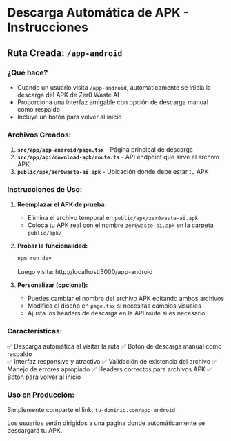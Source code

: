 # Descarga Automática de APK - Instrucciones

## Ruta Creada: `/app-android`

### ¿Qué hace?
- Cuando un usuario visita `/app-android`, automáticamente se inicia la descarga del APK de Zer0 Waste AI
- Proporciona una interfaz amigable con opción de descarga manual como respaldo
- Incluye un botón para volver al inicio

### Archivos Creados:

1. **`src/app/app-android/page.tsx`** - Página principal de descarga
2. **`src/app/api/download-apk/route.ts`** - API endpoint que sirve el archivo APK
3. **`public/apk/zer0waste-ai.apk`** - Ubicación donde debe estar tu APK

### Instrucciones de Uso:

1. **Reemplazar el APK de prueba:**
   - Elimina el archivo temporal en `public/apk/zer0waste-ai.apk`
   - Coloca tu APK real con el nombre `zer0waste-ai.apk` en la carpeta `public/apk/`

2. **Probar la funcionalidad:**
   ```bash
   npm run dev
   ```
   Luego visita: http://localhost:3000/app-android

3. **Personalizar (opcional):**
   - Puedes cambiar el nombre del archivo APK editando ambos archivos
   - Modifica el diseño en `page.tsx` si necesitas cambios visuales
   - Ajusta los headers de descarga en la API route si es necesario

### Características:

✅ Descarga automática al visitar la ruta
✅ Botón de descarga manual como respaldo  
✅ Interfaz responsive y atractiva
✅ Validación de existencia del archivo
✅ Manejo de errores apropiado
✅ Headers correctos para archivos APK
✅ Botón para volver al inicio

### Uso en Producción:

Simplemente comparte el link: `tu-dominio.com/app-android`

Los usuarios serán dirigidos a una página donde automáticamente se descargará tu APK.